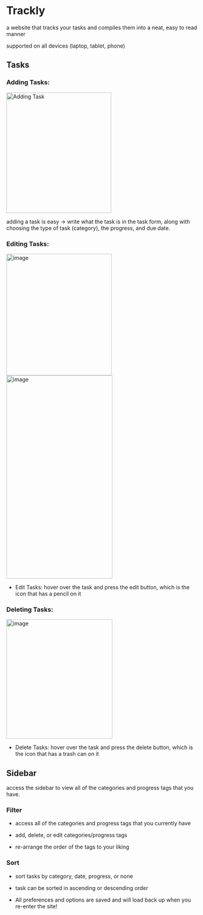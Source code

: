 # Trackly

a website that tracks your tasks and compiles them into a neat, easy to read manner

supported on all devices (laptop, tablet, phone)

## Tasks

### Adding Tasks:
 <img width="276" height="316" alt="Adding Task" src="https://github.com/user-attachments/assets/012c504c-17a3-4abc-8ebe-124ddb59b11b" /> 
 
adding a task is easy -> write what the task is in the task form, along with choosing the type of task (category), the progress,
and due date. 




### Editing Tasks:

<img width="277" height="319" alt="image" src="https://github.com/user-attachments/assets/646f6cac-0516-4918-85df-31989234b63f" />
<img width="279" height="533" alt="image" src="https://github.com/user-attachments/assets/4a1db217-4ce9-4697-a9a5-216c71f84135" />

- Edit Tasks: hover over the task and press the edit button, which is the icon that has a pencil on it

### Deleting Tasks:

<img width="279" height="313" alt="image" src="https://github.com/user-attachments/assets/de0face8-c5c2-4074-ae75-d3ed3b2b1727" />

- Delete Tasks: hover over the task and press the delete button, which is the icon that has a trash can on it

## Sidebar

access the sidebar to view all of the categories and progress tags that you have.

### Filter

- access all of the categories and progress tags that you currently have

- add, delete, or edit categories/progress tags

- re-arrange the order of the tags to your liking

### Sort

- sort tasks by category, date, progress, or none

- task can be sorted in ascending or descending order

- All preferences and options are saved and will load back up when you re-enter the site!
